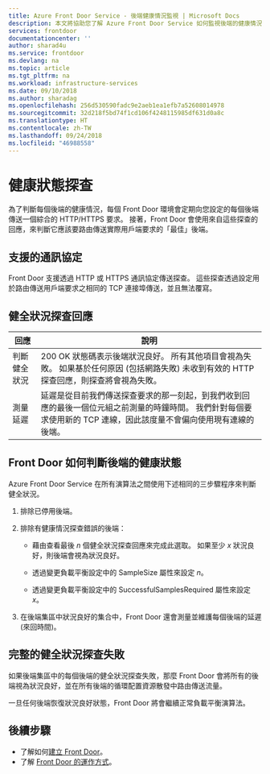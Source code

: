 ```yaml
---
title: Azure Front Door Service - 後端健康情況監視 | Microsoft Docs
description: 本文將協助您了解 Azure Front Door Service 如何監視後端的健康情況
services: frontdoor
documentationcenter: ''
author: sharad4u
ms.service: frontdoor
ms.devlang: na
ms.topic: article
ms.tgt_pltfrm: na
ms.workload: infrastructure-services
ms.date: 09/10/2018
ms.author: sharadag
ms.openlocfilehash: 256d530590fadc9e2aeb1ea1efb7a52608014978
ms.sourcegitcommit: 32d218f5bd74f1cd106f4248115985df631d0a8c
ms.translationtype: HT
ms.contentlocale: zh-TW
ms.lasthandoff: 09/24/2018
ms.locfileid: "46988558"
---
```

# <a name="health-probes"></a>健康狀態探查

為了判斷每個後端的健康情況，每個 Front Door 環境會定期向您設定的每個後端傳送一個綜合的 HTTP/HTTPS 要求。 接著，Front Door 會使用來自這些探查的回應，來判斷它應該要路由傳送實際用戶端要求的「最佳」後端。


## <a name="supported-protocols"></a>支援的通訊協定

Front Door 支援透過 HTTP 或 HTTPS 通訊協定傳送探查。 這些探查透過設定用於路由傳送用戶端要求之相同的 TCP 連接埠傳送，並且無法覆寫。

## <a name="health-probe-responses"></a>健全狀況探查回應

| 回應  | 說明 | 
| ------------- | ------------- |
| 判斷健全狀況  |  200 OK 狀態碼表示後端狀況良好。 所有其他項目會視為失敗。 如果基於任何原因 (包括網路失敗) 未收到有效的 HTTP 探查回應，則探查將會視為失敗。|
| 測量延遲  | 延遲是從目前我們傳送探查要求的那一刻起，到我們收到回應的最後一個位元組之前測量的時鐘時間。 我們針對每個要求使用新的 TCP 連線，因此該度量不會偏向使用現有連線的後端。  |

## <a name="how-front-door-determines-backend-health"></a>Front Door 如何判斷後端的健康狀態

Azure Front Door Service 在所有演算法之間使用下述相同的三步驟程序來判斷健全狀況。

1. 排除已停用後端。

2. 排除有健康情況探查錯誤的後端：
    * 藉由查看最後 _n_ 個健全狀況探查回應來完成此選取。 如果至少 _x_ 狀況良好，則後端會視為狀況良好。

    * 透過變更負載平衡設定中的 SampleSize 屬性來設定 _n_。

    * 透過變更負載平衡設定中的 SuccessfulSamplesRequired 屬性來設定 _x_。

3. 在後端集區中狀況良好的集合中，Front Door 還會測量並維護每個後端的延遲 (來回時間)。


## <a name="complete-health-probe-failure"></a>完整的健全狀況探查失敗

如果後端集區中的每個後端的健全狀況探查失敗，那麼 Front Door 會將所有的後端視為狀況良好，並在所有後端的循環配置資源散發中路由傳送流量。

一旦任何後端恢復狀況良好狀態，Front Door 將會繼續正常負載平衡演算法。

## <a name="next-steps"></a>後續步驟

- 了解如何[建立 Front Door](quickstart-create-front-door.md)。
- 了解 [Front Door 的運作方式](front-door-routing-architecture.md)。
